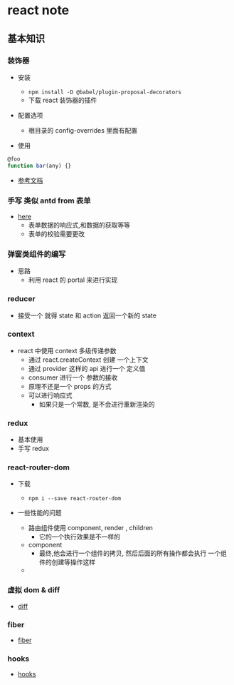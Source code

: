 # react note

## 基本知识

### 装饰器

- 安装

  - `npm install -D @babel/plugin-proposal-decorators`
  - 下载 react 装饰器的插件

- 配置选项

  - 根目录的 config-overrides 里面有配置

- 使用

```js
@foo
function bar(any) {}
```

- [参考文档](https://blog.csdn.net/lfy_wybss/article/details/122079178)

### 手写 类似 antd from 表单

- [here](../src/view/antd/components/Xfrom.js)
  - 表单数据的响应式,和数据的获取等等
  - 表单的校验需要更改

### 弹窗类组件的编写

- 思路
  - 利用 react 的 portal 来进行实现

### reducer

- 接受一个 就得 state 和 action 返回一个新的 state

### context

- react 中使用 context 多级传递参数
  - 通过 react.createContext 创建 一个上下文
  - 通过 provider 这样的 api 进行一个 定义值
  - consumer 进行一个 参数的接收
  - 原理不还是一个 props 的方式
  - 可以进行响应式
    - 如果只是一个常数, 是不会进行重新渲染的

### redux

- 基本使用
- 手写 redux

### react-router-dom

- 下载

  - `npm i --save react-router-dom`

- 一些性能的问题
  - 路由组件使用 component, render , children
    - 它的一个执行效果是不一样的
  - component
    - 最终,他会进行一个组件的拷贝, 然后后面的所有操作都会执行 一个组件的创建等操作这样
  -

### 虚拟 dom & diff

- [diff](./document/diff.md)

### fiber

- [fiber](./document/fiber.md)

### hooks 
- [hooks](./document/hooks.md)